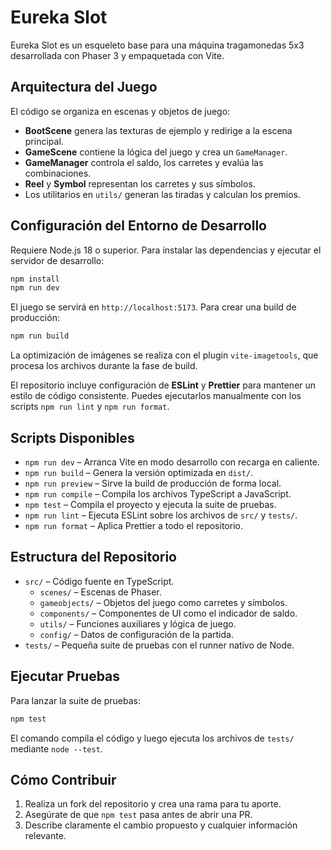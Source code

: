 # Eureka Slot

Eureka Slot es un esqueleto base para una máquina tragamonedas 5x3 desarrollada
con Phaser 3 y empaquetada con Vite.

## Arquitectura del Juego

El código se organiza en escenas y objetos de juego:

- **BootScene** genera las texturas de ejemplo y redirige a la escena
  principal.
- **GameScene** contiene la lógica del juego y crea un `GameManager`.
- **GameManager** controla el saldo, los carretes y evalúa las combinaciones.
- **Reel** y **Symbol** representan los carretes y sus símbolos.
- Los utilitarios en `utils/` generan las tiradas y calculan los premios.

## Configuración del Entorno de Desarrollo

Requiere Node.js 18 o superior. Para instalar las dependencias y ejecutar el
servidor de desarrollo:

```bash
npm install
npm run dev
```

El juego se servirá en `http://localhost:5173`. Para crear una build de
producción:

```bash
npm run build
```

La optimización de imágenes se realiza con el plugin `vite-imagetools`, que
procesa los archivos durante la fase de build.

El repositorio incluye configuración de **ESLint** y **Prettier** para mantener
un estilo de código consistente. Puedes ejecutarlos manualmente con los
scripts `npm run lint` y `npm run format`.

## Scripts Disponibles

- `npm run dev` &ndash; Arranca Vite en modo desarrollo con recarga en caliente.
- `npm run build` &ndash; Genera la versión optimizada en `dist/`.
- `npm run preview` &ndash; Sirve la build de producción de forma local.
- `npm run compile` &ndash; Compila los archivos TypeScript a JavaScript.
- `npm test` &ndash; Compila el proyecto y ejecuta la suite de pruebas.
- `npm run lint` &ndash; Ejecuta ESLint sobre los archivos de `src/` y `tests/`.
- `npm run format` &ndash; Aplica Prettier a todo el repositorio.

## Estructura del Repositorio

- `src/` &ndash; Código fuente en TypeScript.
  - `scenes/` &ndash; Escenas de Phaser.
  - `gameobjects/` &ndash; Objetos del juego como carretes y símbolos.
  - `components/` &ndash; Componentes de UI como el indicador de saldo.
  - `utils/` &ndash; Funciones auxiliares y lógica de juego.
  - `config/` &ndash; Datos de configuración de la partida.
- `tests/` &ndash; Pequeña suite de pruebas con el runner nativo de Node.

## Ejecutar Pruebas

Para lanzar la suite de pruebas:

```bash
npm test
```

El comando compila el código y luego ejecuta los archivos de `tests/` mediante
`node --test`.

## Cómo Contribuir

1. Realiza un fork del repositorio y crea una rama para tu aporte.
2. Asegúrate de que `npm test` pasa antes de abrir una PR.
3. Describe claramente el cambio propuesto y cualquier información relevante.
